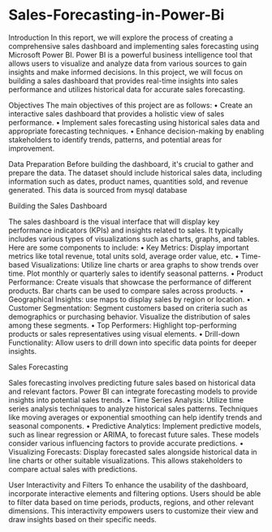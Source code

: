 # Sales-Forecasting-in-Power-Bi

Introduction
In this report, we will explore the process of creating a comprehensive sales dashboard and implementing sales forecasting using Microsoft Power BI. Power BI is a powerful business intelligence tool that allows users to visualize and analyze data from various sources to gain insights and make informed decisions. In this project, we will focus on building a sales dashboard that provides real-time insights into sales performance and utilizes historical data for accurate sales forecasting.

Objectives
 The main objectives of this project are as follows:
•	Create an interactive sales dashboard that provides a holistic view of sales performance.
•	Implement sales forecasting using historical sales data and appropriate forecasting techniques.
•	Enhance decision-making by enabling stakeholders to identify trends, patterns, and potential areas for improvement.

Data Preparation
Before building the dashboard, it's crucial to gather and prepare the data. The dataset should include historical sales data, including information such as dates, product names, quantities sold, and revenue generated. This data is sourced from mysql database

Building the Sales Dashboard

The sales dashboard is the visual interface that will display key performance indicators (KPIs) and insights related to sales. It typically includes various types of visualizations such as charts, graphs, and tables. Here are some components to include:
•	Key Metrics: Display important metrics like total revenue, total units sold, average order value, etc.
•	Time-based Visualizations: Utilize line charts or area graphs to show trends over time. Plot monthly or quarterly sales to identify seasonal patterns.
•	Product Performance: Create visuals that showcase the performance of different products. Bar charts can be used to compare sales across products.
•	Geographical Insights:  use maps to display sales by region or location. 
•	Customer Segmentation: Segment customers based on criteria such as demographics or purchasing behavior. Visualize the distribution of sales among these segments.
•	Top Performers: Highlight top-performing products or sales representatives using visual elements.
•	Drill-down Functionality: Allow users to drill down into specific data points for deeper insights.

Sales Forecasting
 
 Sales forecasting involves predicting future sales based on historical data and relevant factors. Power BI can integrate forecasting models to provide insights into potential sales trends.
•	Time Series Analysis: Utilize time series analysis techniques to analyze historical sales patterns. Techniques like moving averages or exponential smoothing can help identify trends and seasonal components.
•	Predictive Analytics: Implement predictive models, such as linear regression or ARIMA, to forecast future sales. These models consider various influencing factors to provide accurate predictions.
•	Visualizing Forecasts: Display forecasted sales alongside historical data in line charts or other suitable visualizations. This allows stakeholders to compare actual sales with predictions.

User Interactivity and Filters
 To enhance the usability of the dashboard, incorporate interactive elements and filtering options. Users should be able to filter data based on time periods, products, regions, and other relevant dimensions. This interactivity empowers users to customize their view and draw insights based on their specific needs.


